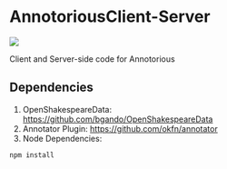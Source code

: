 AnnotoriousClient-Server
========================
<img src="https://raw.github.com/bgando/AnnotoriousClient-Server/master/public/img/penLight.jpeg"/>

Client and Server-side code for Annotorious

Dependencies
--
1. OpenShakespeareData: https://github.com/bgando/OpenShakespeareData 
2. Annotator Plugin: https://github.com/okfn/annotator
3. Node Dependencies:
  ```
  npm install 
  ```
